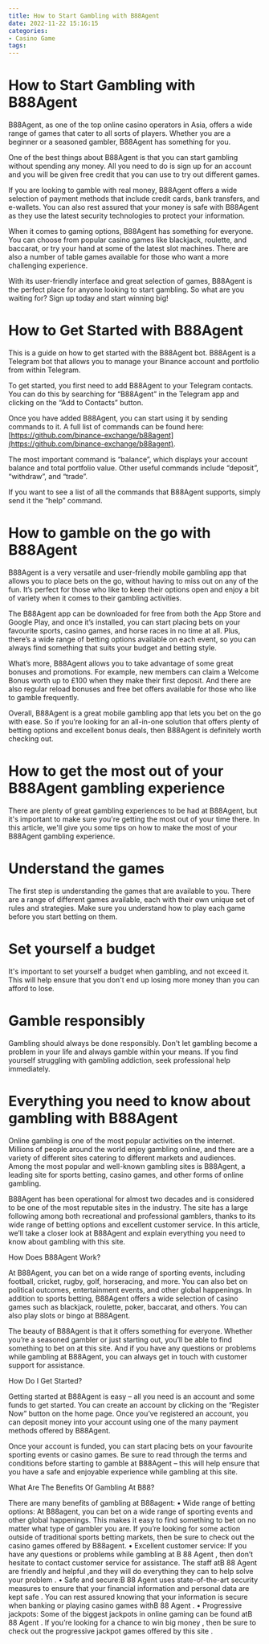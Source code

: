 ```yaml
---
title: How to Start Gambling with B88Agent
date: 2022-11-22 15:16:15
categories:
- Casino Game
tags:
---
```



#  How to Start Gambling with B88Agent

B88Agent, as one of the top online casino operators in Asia, offers a wide range of games that cater to all sorts of players. Whether you are a beginner or a seasoned gambler, B88Agent has something for you.

One of the best things about B88Agent is that you can start gambling without spending any money. All you need to do is sign up for an account and you will be given free credit that you can use to try out different games.

If you are looking to gamble with real money, B88Agent offers a wide selection of payment methods that include credit cards, bank transfers, and e-wallets. You can also rest assured that your money is safe with B88Agent as they use the latest security technologies to protect your information.

When it comes to gaming options, B88Agent has something for everyone. You can choose from popular casino games like blackjack, roulette, and baccarat, or try your hand at some of the latest slot machines. There are also a number of table games available for those who want a more challenging experience.

With its user-friendly interface and great selection of games, B88Agent is the perfect place for anyone looking to start gambling. So what are you waiting for? Sign up today and start winning big!

#  How to Get Started with B88Agent 

This is a guide on how to get started with the B88Agent bot. 
B88Agent is a Telegram bot that allows you to manage your Binance account and portfolio from within Telegram. 

To get started, you first need to add B88Agent to your Telegram contacts. You can do this by searching for “B88Agent” in the Telegram app and clicking on the “Add to Contacts” button.

Once you have added B88Agent, you can start using it by sending commands to it. A full list of commands can be found here: [https://github.com/binance-exchange/b88agent](https://github.com/binance-exchange/b88agent).

The most important command is “balance”, which displays your account balance and total portfolio value. Other useful commands include “deposit”, “withdraw”, and “trade”.

If you want to see a list of all the commands that B88Agent supports, simply send it the “help” command.

#  How to gamble on the go with B88Agent

B88Agent is a very versatile and user-friendly mobile gambling app that allows you to place bets on the go, without having to miss out on any of the fun. It’s perfect for those who like to keep their options open and enjoy a bit of variety when it comes to their gambling activities.

The B88Agent app can be downloaded for free from both the App Store and Google Play, and once it’s installed, you can start placing bets on your favourite sports, casino games, and horse races in no time at all. Plus, there’s a wide range of betting options available on each event, so you can always find something that suits your budget and betting style.

What’s more, B88Agent allows you to take advantage of some great bonuses and promotions. For example, new members can claim a Welcome Bonus worth up to £100 when they make their first deposit. And there are also regular reload bonuses and free bet offers available for those who like to gamble frequently.

Overall, B88Agent is a great mobile gambling app that lets you bet on the go with ease. So if you’re looking for an all-in-one solution that offers plenty of betting options and excellent bonus deals, then B88Agent is definitely worth checking out.

#  How to get the most out of your B88Agent gambling experience

There are plenty of great gambling experiences to be had at B88Agent, but it's important to make sure you're getting the most out of your time there. In this article, we'll give you some tips on how to make the most of your B88Agent gambling experience.

# Understand the games

The first step is understanding the games that are available to you. There are a range of different games available, each with their own unique set of rules and strategies. Make sure you understand how to play each game before you start betting on them.

# Set yourself a budget

It's important to set yourself a budget when gambling, and not exceed it. This will help ensure that you don't end up losing more money than you can afford to lose.

# Gamble responsibly

Gambling should always be done responsibly. Don't let gambling become a problem in your life and always gamble within your means. If you find yourself struggling with gambling addiction, seek professional help immediately.

#  Everything you need to know about gambling with B88Agent

Online gambling is one of the most popular activities on the internet. Millions of people around the world enjoy gambling online, and there are a variety of different sites catering to different markets and audiences. Among the most popular and well-known gambling sites is B88Agent, a leading site for sports betting, casino games, and other forms of online gambling.

B88Agent has been operational for almost two decades and is considered to be one of the most reputable sites in the industry. The site has a large following among both recreational and professional gamblers, thanks to its wide range of betting options and excellent customer service. In this article, we’ll take a closer look at B88Agent and explain everything you need to know about gambling with this site.

How Does B88Agent Work?

At B88Agent, you can bet on a wide range of sporting events, including football, cricket, rugby, golf, horseracing, and more. You can also bet on political outcomes, entertainment events, and other global happenings. In addition to sports betting, B88Agent offers a wide selection of casino games such as blackjack, roulette, poker, baccarat, and others. You can also play slots or bingo at B88Agent.

The beauty of B88Agent is that it offers something for everyone. Whether you’re a seasoned gambler or just starting out, you’ll be able to find something to bet on at this site. And if you have any questions or problems while gambling at B88Agent, you can always get in touch with customer support for assistance.

How Do I Get Started?

Getting started at B88Agent is easy – all you need is an account and some funds to get started. You can create an account by clicking on the “Register Now” button on the home page. Once you’ve registered an account, you can deposit money into your account using one of the many payment methods offered by B88Agent.

Once your account is funded, you can start placing bets on your favourite sporting events or casino games. Be sure to read through the terms and conditions before starting to gamble at B88Agent – this will help ensure that you have a safe and enjoyable experience while gambling at this site.

What Are The Benefits Of Gambling At B88?

There are many benefits of gambling at B88agent: 
• Wide range of betting options: At B88agent, you can bet on a wide range of sporting events and other global happenings. This makes it easy to find something to bet on no matter what type of gambler you are. If you’re looking for some action outside of traditional sports betting markets, then be sure to check out the casino games offered by B88agent.   • Excellent customer service: If you have any questions or problems while gambling at B 88 Agent , then don’t hesitate to contact customer service for assistance. The staff atB 88 Agent are friendly and helpful ,and they will do everything they can to help solve your problem .  • Safe and secure:B 88 Agent uses state-of-the-art security measures to ensure that your financial information and personal data are kept safe . You can rest assured knowing that your information is secure when banking or playing casino games withB 88 Agent .  • Progressive jackpots: Some of the biggest jackpots in online gaming can be found atB 88 Agent . If you’re looking for a chance to win big money , then be sure to check out the progressive jackpot games offered by this site . 
